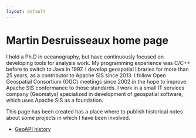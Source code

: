 ```yaml
---
layout: default
---
```


# Martin Desruisseaux home page

I hold a Ph.D in oceanography, but have continuously focused on developing tools for analysis work.
My programming experience was C/C++ before to switch to Java in 1997.
I develop geospatial libraries for more than 25 years,
as a contributor to Apache SIS since 2013.
I follow Open Geospatial Consortium (OGC) meetings since 2002
in the hope to improve Apache SIS conformance to those standards.
I work in a small IT services company (Geomatys) specialized in development of geospatial software,
which uses Apache SIS as a foundation.

This page has been created has a place where to publish historical notes
about some projects in which I have been involved.

* [GeoAPI history](history/GeoAPI.html)

